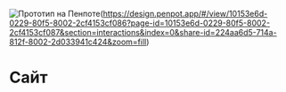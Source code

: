 ![Прототип на Пенпоте](https://img.shields.io/badge/%D0%9F%D1%80%D0%BE%D1%82%D0%BE%D1%82%D0%B8%D0%BF-%D0%9E%D1%82%D0%BA%D1%80%D1%8B%D1%82%D1%8C_%D0%BD%D0%B0_%D0%9F%D0%B5%D0%BD%D0%BF%D0%BE%D1%82%D0%B5-34e3bf)(https://design.penpot.app/#/view/10153e6d-0229-80f5-8002-2cf4153cf086?page-id=10153e6d-0229-80f5-8002-2cf4153cf087&section=interactions&index=0&share-id=224aa6d5-714a-812f-8002-2d033941c424&zoom=fill)

# Сайт